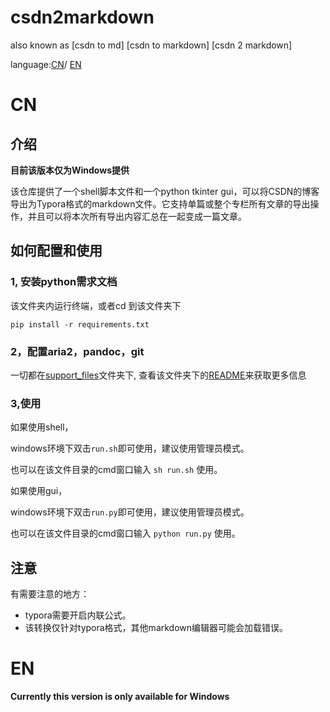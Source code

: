 # csdn2markdown
also known as [csdn to md] [csdn to markdown] [csdn 2 markdown]

language:[CN](#CN)/ [EN](#EN)

# CN

## 介绍

**目前该版本仅为Windows提供**

该仓库提供了一个shell脚本文件和一个python tkinter gui，可以将CSDN的博客导出为Typora格式的markdown文件。它支持单篇或整个专栏所有文章的导出操作，并且可以将本次所有导出内容汇总在一起变成一篇文章。



## 如何配置和使用

### 1, 安装python需求文档

该文件夹内运行终端，或者cd 到该文件夹下

```
pip install -r requirements.txt
```



### 2，配置aria2，pandoc，git

一切都在[support_files](./support_files)文件夹下, 查看该文件夹下的[README](./support_files/README.md)来获取更多信息



### 3,使用

如果使用shell，

windows环境下双击`run.sh`即可使用，建议使用管理员模式。

也可以在该文件目录的cmd窗口输入 `sh run.sh` 使用。

如果使用gui，

windows环境下双击`run.py`即可使用，建议使用管理员模式。

也可以在该文件目录的cmd窗口输入 `python run.py` 使用。



## 注意

有需要注意的地方：

- typora需要开启内联公式。
- 该转换仅针对typora格式，其他markdown编辑器可能会加载错误。



# EN

**Currently this version is only available for Windows**

